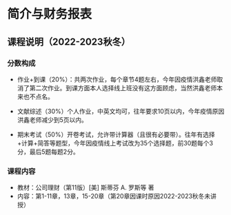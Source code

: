 # 简介与财务报表

## 课程说明（2022-2023秋冬）

### 分数构成

* 作业+到课（20%）：共两次作业，每个章节4题左右，今年因疫情洪鑫老师取消了第二次作业。到课方面本人选择线上班没有这方面顾虑，当然洪鑫老师本来也不点名。
* 文献综述（30%）个人作业，中英文均可，往年要求10页以内，今年疫情原因洪鑫老师减少到5页以内。

* 期末考试（50%）开卷考试，允许带计算器（且很有必要带）。往年有选择+计算+简答等题型，今年因疫情线上考试改为35个选择题，前30题每个3分，最后5题每题2分。

### 课程内容

* 教材：公司理财（第11版）[美] 斯蒂芬 A. 罗斯等 著
* 内容：第1-11章，13章，15-20章（第20章因课时原因2022-2023秋冬未讲授）